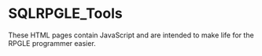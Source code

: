 # SQLRPGLE_Tools
These HTML pages contain JavaScript and are intended to make life for the RPGLE programmer easier.